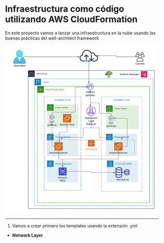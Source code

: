 # Infraestructura como código utilizando AWS CloudFormation

En este proyecto vamos a lanzar una infraestructura en la nube usando las buenas prácticas del well-architect framework

![arquitectura](img/arquitecturaHA-HS.png)

<hr>

1. Vamos a crear primero los templates usando la extensión .yml

- **Network Layer**

